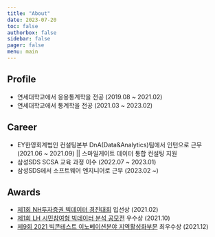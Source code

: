 ```yaml
---
title: "About"
date: 2023-07-20
toc: false
authorbox: false
sidebar: false
pager: false
menu: main
---
```


## Profile
- 연세대학교에서 응용통계학을 전공 (2019.08 ~ 2021.02)
- 연세대학교에서 통계학을 전공 (2021.03 ~ 2023.02)

## Career
- EY한영회계법인 컨설팅본부 DnA(Data&Analytics)팀에서 인턴으로 근무 (2021.06 ~ 2021.09) || 스마일게이트 데이터 통합 컨설팅 지원
- 삼성SDS SCSA 교육 과정 이수 (2022.07 ~ 2023.01)
- 삼성SDS에서 소프트웨어 엔지니어로 근무 (2023.02 ~)

## Awards
- [제1회 NH투자증권 빅데이터 경진대회](/contest/dacon_nh) 입선상 (2021.02)
- [제1회 LH 시민참여형 빅데이터 분석 공모전](/contest/dacon_lh) 우수상 (2021.10)
- [제9회 2021 빅콘테스트 이노베이션분야 지역활성화부문](/contest/bigcon_kdx) 최우수상 (2021.12)

